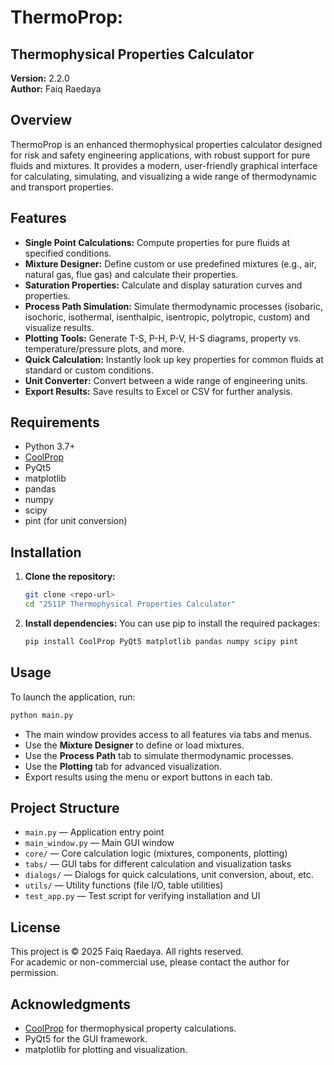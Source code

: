 # ThermoProp: 
## Thermophysical Properties Calculator

**Version:** 2.2.0  
**Author:** Faiq Raedaya

## Overview
ThermoProp is an enhanced thermophysical properties calculator designed for risk and safety engineering applications, with robust support for pure fluids and mixtures. It provides a modern, user-friendly graphical interface for calculating, simulating, and visualizing a wide range of thermodynamic and transport properties.

## Features
- **Single Point Calculations:** Compute properties for pure fluids at specified conditions.
- **Mixture Designer:** Define custom or use predefined mixtures (e.g., air, natural gas, flue gas) and calculate their properties.
- **Saturation Properties:** Calculate and display saturation curves and properties.
- **Process Path Simulation:** Simulate thermodynamic processes (isobaric, isochoric, isothermal, isenthalpic, isentropic, polytropic, custom) and visualize results.
- **Plotting Tools:** Generate T-S, P-H, P-V, H-S diagrams, property vs. temperature/pressure plots, and more.
- **Quick Calculation:** Instantly look up key properties for common fluids at standard or custom conditions.
- **Unit Converter:** Convert between a wide range of engineering units.
- **Export Results:** Save results to Excel or CSV for further analysis.

## Requirements
- Python 3.7+
- [CoolProp](http://www.coolprop.org/)
- PyQt5
- matplotlib
- pandas
- numpy
- scipy
- pint (for unit conversion)

## Installation
1. **Clone the repository:**
   ```bash
   git clone <repo-url>
   cd "2511P Thermophysical Properties Calculator"
   ```
2. **Install dependencies:**
   You can use pip to install the required packages:
   ```bash
   pip install CoolProp PyQt5 matplotlib pandas numpy scipy pint
   ```

## Usage
To launch the application, run:
```bash
python main.py
```

- The main window provides access to all features via tabs and menus.
- Use the **Mixture Designer** to define or load mixtures.
- Use the **Process Path** tab to simulate thermodynamic processes.
- Use the **Plotting** tab for advanced visualization.
- Export results using the menu or export buttons in each tab.

## Project Structure
- `main.py` — Application entry point
- `main_window.py` — Main GUI window
- `core/` — Core calculation logic (mixtures, components, plotting)
- `tabs/` — GUI tabs for different calculation and visualization tasks
- `dialogs/` — Dialogs for quick calculations, unit conversion, about, etc.
- `utils/` — Utility functions (file I/O, table utilities)
- `test_app.py` — Test script for verifying installation and UI

## License
This project is © 2025 Faiq Raedaya. All rights reserved.  
For academic or non-commercial use, please contact the author for permission.

## Acknowledgments
- [CoolProp](http://www.coolprop.org/) for thermophysical property calculations.
- PyQt5 for the GUI framework.
- matplotlib for plotting and visualization.
